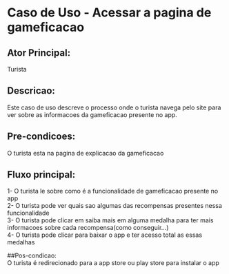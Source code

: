 # Caso de Uso - Acessar a pagina de gameficacao  

## Ator Principal:  
Turista  

## Descricao:  
Este caso de uso descreve o processo onde o turista navega pelo site para ver sobre as informacoes da gameficacao presente no app.  

## Pre-condicoes:  
O turista esta na pagina de explicacao da gameficacao  

## Fluxo principal:  
1- O turista le sobre como é a funcionalidade de gameficacao presente no app  
2- O turista pode ver quais sao algumas das recompensas presentes nessa funcionalidade  
3- O turista pode clicar em saiba mais em alguma medalha para ter mais informacoes sobre cada recompensa(como conseguir...)  
4- O turista pode clicar para baixar o app e ter acesso total as essas medalhas  

##Pos-condicao:  
O turista é redirecionado para a app store ou play store para instalar o app

